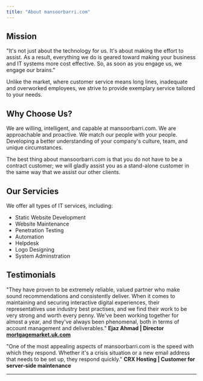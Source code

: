 ```yaml
---
title: "About mansoorbarri.com"
---
```


## Mission
"It's not just about the technology for us. It's about making the effort to assist. As a result, everything we do is geared toward making your business and IT systems more cost effective. So, as soon as you engage us, we engage our brains."

Unlike the market, where customer service means long lines, inadequate and overworked employees, we strive to provide exemplary service tailored to your needs.

## Why Choose Us? 
We are willing, intelligent, and capable at mansoorbarri.com. We are approachable and proactive. We match our people with your people. Developing a better understanding of your company's culture, team, and unique circumstances.

The best thing about mansoorbarri.com is that you do not have to be a contract customer; we will gladly assist you as a stand-alone customer in the same way that we assist our other clients.

## Our Servicies
We offer all types of IT services, including:
- Static Website Development
- Website Maintenance 
- Penetration Testing
- Automation
- Helpdesk
- Logo Designing
- System Adminstration

## Testimonials
"They have proven to be extremely reliable, valued partner who make sound recommendations and consistently deliver. When it comes to maintaining and securing interactive digital experiences, their representatives use industry best practises, and we find their work to be very strong and worth every penny. We've been working together for almost a year, and they've always been phenomenal, both in terms of account management and deliverables." **Ejaz Ahmad | Director [mortgagemarket.uk.com](https://mortgagemarket.uk.com)**

"One of the most appealing aspects of mansoorbarri.com is the speed with which they respond. Whether it's a crisis situation or a new email address that needs to be set up, they respond quickly." **CRX Hosting | Customer for server-side maintenance**

---
